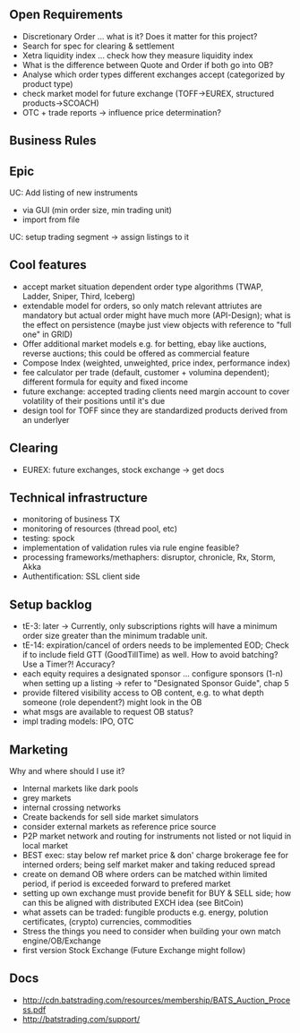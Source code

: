 Open Requirements
-----------------
- Discretionary Order ... what is it? Does it matter for this project?
- Search for spec for clearing & settlement
- Xetra liquidity index ... check how they measure liquidity index
- What is the difference between Quote and Order if both go into OB?
- Analyse which order types different exchanges accept (categorized by product type)
- check market model for future exchange (TOFF->EUREX, structured products->SCOACH)
- OTC + trade reports -> influence price determination?

Business Rules
---------------


Epic
----
UC: Add listing of new instruments
- via GUI (min order size, min trading unit)
- import from file

UC: setup trading segment -> assign listings to it


Cool features
-------------
- accept market situation dependent order type algorithms (TWAP, Ladder, Sniper, Third, Iceberg)
- extendable model for orders, so only match relevant attriutes are mandatory but actual order might have much more (API-Design); what is the effect on persistence (maybe just view objects with reference to "full one" in GRID)
- Offer additional market models e.g. for betting, ebay like auctions, reverse auctions; this could be offered as commercial feature
- Compose Index (weighted, unweighted, price index, performance index)
- fee calculator per trade (default, customer + volumina dependent); different formula for equity and fixed income
- future exchange: accepted trading clients need margin account to cover volatility of their positions until it's due
- design tool for TOFF since they are standardized products derived from an underlyer


Clearing
---------
- EUREX: future exchanges, stock exchange -> get docs





Technical infrastructure
------------------------
- monitoring of business TX
- monitoring of resources (thread pool, etc)
- testing: spock
- implementation of validation rules via rule engine feasible?
- processing frameworks/methaphers: disruptor, chronicle, Rx, Storm, Akka
- Authentification: SSL client side


Setup backlog
-------------
- tE-3: later -> Currently, only subscriptions rights will have a minimum order size greater than the minimum tradable unit.
- tE-14: expiration/cancel of orders needs to be implemented EOD; Check if to include field GTT (GoodTillTime) as well. How to avoid batching? Use a Timer?! Accuracy?
- each equity requires a designated sponsor ... configure sponsors (1-n) when setting up a listing -> refer to "Designated Sponsor Guide", chap 5
- provide filtered visibility access to OB content, e.g. to what depth someone (role dependent?) might look in the OB
- what msgs are available to request OB status?
- impl trading models: IPO, OTC


Marketing
---------

Why and where should I use it?

- Internal markets like dark pools
- grey markets
- internal crossing networks
- Create backends for sell side market simulators
- consider external markets as reference price source
- P2P market network and routing for instruments not listed or not liquid in local market
- BEST exec: stay below ref market price & don' charge brokerage fee for interned orders; being self market maker and taking reduced spread
- create on demand OB where orders can be matched within limited period, if period is exceeded forward to prefered market
- setting up own exchange must provide benefit for BUY & SELL side; how can this be aligned with distributed EXCH idea (see BitCoin)
- what assets can be traded: fungible products e.g. energy, polution certificates, (crypto) currencies, commodities
- Stress the things you need to consider when building your own match engine/OB/Exchange
- first version Stock Exchange (Future Exchange might follow)



Docs
-----

- http://cdn.batstrading.com/resources/membership/BATS_Auction_Process.pdf
- http://batstrading.com/support/